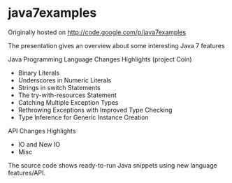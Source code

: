 # java7examples
Originally hosted on http://code.google.com/p/java7examples

The presentation gives an overview about some interesting Java 7 features

Java Programming Language Changes Highlights (project Coin)
* Binary Literals
* Underscores in Numeric Literals
* Strings in switch Statements
* The try-with-resources Statement
* Catching Multiple Exception Types
* Rethrowing Exceptions with Improved Type Checking
* Type Inference for Generic Instance Creation

API Changes Highlights
* IO and New IO
* Misc

The source code shows ready-to-run Java snippets using new language features/API.
